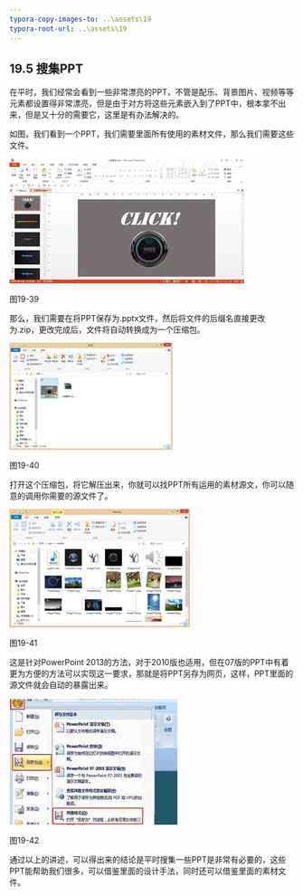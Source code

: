 ```yaml
---
typora-copy-images-to: ..\assets\19
typora-root-url: ..\assets\19
---
```


## **19.5**  **搜集PPT**

在平时，我们经常会看到一些非常漂亮的PPT，不管是配乐、背景图片、视频等等元素都设置得非常漂亮，但是由于对方将这些元素嵌入到了PPT中，根本拿不出来，但是又十分的需要它，这里是有办法解决的。

如图，我们看到一个PPT，我们需要里面所有使用的素材文件，那么我们需要这些文件。

![img](/assets/19/image039.jpg)

图19-39

那么，我们需要在将PPT保存为.pptx文件，然后将文件的后缀名直接更改为.zip，更改完成后，文件将自动转换成为一个压缩包。

![img](/assets/19/image040.jpg)

图19-40

打开这个压缩包，将它解压出来，你就可以找PPT所有运用的素材源文，你可以随意的调用你需要的源文件了。

![img](/assets/19/image041.jpg)

图19-41

这是针对PowerPoint 2013的方法，对于2010版也适用，但在07版的PPT中有着更为方便的方法可以实现这一要求，那就是将PPT另存为网页，这样，PPT里面的源文件就会自动的暴露出来。

![img](/assets/19/image042.jpg)

图19-42

通过以上的讲述，可以得出来的结论是平时搜集一些PPT是非常有必要的，这些PPT能帮助我们很多，可以借鉴里面的设计手法，同时还可以借鉴里面的素材文件。
